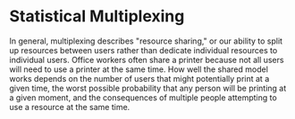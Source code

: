 # Statistical Multiplexing

In general, multiplexing describes "resource sharing," or our ability to split up resources between users rather than dedicate individual resources to individual users. Office workers often share a printer because not all users will need to use a printer at the same time. How well the shared model works depends on the number of users that might potentially print at a given time, the worst possible probability that any person will be printing at a given moment, and the consequences of multiple people attempting to use a resource at the same time. 